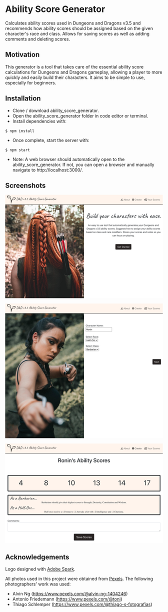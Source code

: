 # Ability Score Generator

Calculates ability scores used in Dungeons and Dragons v3.5 and recommends how ability scores should be assigned based on the given character's race and class. Allows for saving scores as well as adding comments and deleting scores.

## Motivation

This generator is a tool that takes care of the essential ability score calculations for Dungeons and Dragons gameplay, allowing a player to more quickly and easily build their characters.  It aims to be simple to use, especially for beginners.

## Installation
* Clone / download ability_score_generator.
* Open the ability_score_generator folder in code editor or terminal.
* Install dependencies with:
```
$ npm install
```
* Once complete, start the server with:
```
$ npm start
```
* Note:  A web browser should automatically open to the ability_score_generator.  If not, you can open a browser and manually navigate to http://localhost:3000/.

## Screenshots

![Screenshot of homepage](public/assets/screenshots/homepage.png)

![Screenshot of input form](public/assets/screenshots/inputform.png)

![Screenshot of results page](public/assets/screenshots/resultspage.png)

## Acknowledgements

Logo designed with [Adobe Spark](https://www.adobe.com/express/create/logo).

All photos used in this project were obtained from [Pexels](https://www.pexels.com/).  The following photographers' work was used:

* Alvin Ng (https://www.pexels.com/@alvin-ng-1404246)
* Antonio Friedemann (https://www.pexels.com/@toni)
* Thiago Schlemper (https://www.pexels.com/@thiago-s-fotografias)


